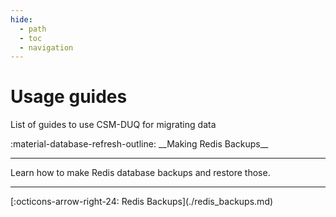 ```yaml
---
hide:
  - path
  - toc
  - navigation
---
```

# Usage guides

List of guides to use CSM-DUQ for migrating data

<main class="grid" markdown>

<article markdown>
<div class="text" markdown>
:material-database-refresh-outline: __Making Redis Backups__

---
Learn how to make Redis database backups and restore those.

---
<footer markdown>
[:octicons-arrow-right-24: Redis Backups](./redis_backups.md)
</footer>
</div>
</article>

</main>
